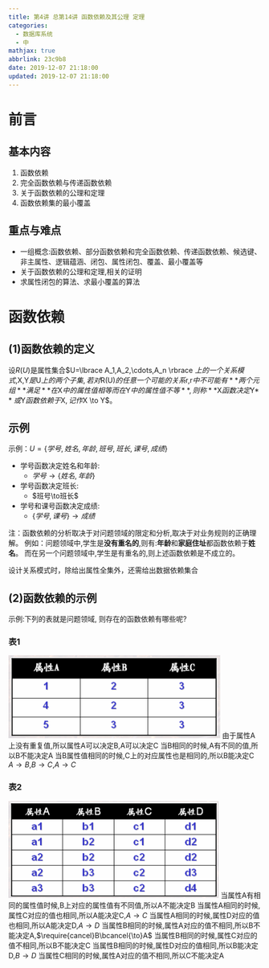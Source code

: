 ```yaml
---
title: 第4讲 总第14讲 函数依赖及其公理 定理
categories:
  - 数据库系统
  - 中
mathjax: true
abbrlink: 23c9b8
date: 2019-12-07 21:18:00
updated: 2019-12-07 21:18:00
---
```

# 前言
## 基本内容
1. 函数依赖
2. 完全函数依赖与传递函数依赖
3. 关于函数依赖的公理和定理
4. 函数依赖集的最小覆盖

## 重点与难点
- 一组概念:函数依赖、部分函数依赖和完全函数依赖、传递函数依赖、候选键、非主属性、逻辑蕴涵、闭包、属性闭包、覆盖、最小覆盖等
- 关于函数依赖的公理和定理,相关的证明
- 求属性闭包的算法、求最小覆盖的算法

# 函数依赖
## (1)函数依赖的定义
设$R(U)$是属性集合$U=\lbrace A_1,A_2,\cdots,A_n \rbrace $上的一个关系模式,$X$, $Y$是$U$上的两个子集,若对$R(U)$的任意一个可能的关系$r$,  $r$中不可能有**两个元组**满足**在$X$中的属性值相等而在$Y$中的属性值不等**,则称**$X$函数决定$Y$**或$Y$函数依赖于$X$, 记作$X \to Y$。
## 示例
示例：$U=\lbrace 学号,姓名,年龄,班号,班长,课号,成绩 \rbrace$
- 学号函数决定姓名和年龄:
  - $学号\to\lbrace 姓名,年龄\rbrace$
- 学号函数决定班长:
  - $班号\to班长$
- 学号和课号函数决定成绩:
  - $\lbrace 学号,课号\rbrace\to 成绩$

注：函数依赖的分析取决于对问题领域的限定和分析,取决于对业务规则的正确理解。
例如：问题领域中,学生是**没有重名的**,则有:**年龄**和**家庭住址**都函数依赖于**姓名**。
而在另一个问题领域中,学生是有重名的,则上述函数依赖是不成立的。

设计关系模式时，除给出属性全集外，还需给出数据依赖集合
## (2)函数依赖的示例
示例:下列的表就是问题领域, 则存在的函数依赖有哪些呢?
### 表1
![](https://raw.githubusercontent.com/lanlan2017/images/master/RedingNotes/ShuJuKuXiTong/Zhong/4/-1.png)
由于属性A上没有重复值,所以属性A可以决定B,A可以决定C
当B相同的时候,A有不同的值,所以B不能决定A
当B属性值相同的时候,C上的对应属性也是相同的,所以B能决定C
$A \to B$,$B \to C$,$A \to C$
### 表2
![](https://raw.githubusercontent.com/lanlan2017/images/master/RedingNotes/ShuJuKuXiTong/Zhong/4/2.png)
当属性A有相同的属性值时候,B上对应的属性值有不同值,所以A不能决定B
当属性A相同的时候,属性C对应的值也相同,所以A能决定C,$A \to C$
当属性A相同的时候,属性D对应的值也相同,所以A能决定D,$A \to D$
当属性B相同的时候,属性A对应的值不相同,所以B不能决定A,$\require{cancel}B\bcancel{\to}A$
当属性B相同的时候,属性C对应的值不相同,所以B不能决定C
当属性B相同的时候,属性D对应的值相同,所以B能决定D,$B \to D$
当属性C相同的时候,属性A对应的值不相同,所以C不能决定A





<!-- RedingNotes/ShuJuKuXiTong/Zhong/4/ -->